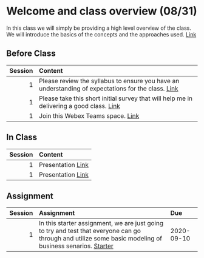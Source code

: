 Welcome and class overview  (08/31)
============================

In this class we will simply be providing a high level overview of the class.  We will introduce the basics of the concepts and the approaches used.  [Link](../../sessions/session1)

## Before Class

|   Session | Content                                                                                                                                                                                           |
|----------:|:--------------------------------------------------------------------------------------------------------------------------------------------------------------------------------------------------|
|         1 | Please review the syllabus to ensure you have an understanding of expectations for the class.  [Link](https://github.com/rpi-techfundamentals/ms-website-fall-2020/raw/master/files/syllabus.pdf) |
|         1 | Please take this short initial survey that will help me in delivering a good  class.  [Link](https://forms.gle/6T7UdT7dZWboufeS7)                                                                 |
|         1 | Join this Webex Teams space.  [Link](https://eurl.io/#YnuX1CwNt)                                                                                                                                  |


## In Class

|   Session | Content                                                                                       |
|----------:|:----------------------------------------------------------------------------------------------|
|         1 | Presentation [Link](https://drive.google.com/drive/folders/1IGle5FErQZB7QLa2H3vqraGL9Oglh07P) |
|         1 | Presentation [Link](https://drive.google.com/drive/folders/1IGle5FErQZB7QLa2H3vqraGL9Oglh07P) |


## Assignment

|   Session | Assignment                                                                                                                                                                                                                           | Due        |
|----------:|:-------------------------------------------------------------------------------------------------------------------------------------------------------------------------------------------------------------------------------------|:-----------|
|         1 | In this starter assignment, we are just going to try and test that everyone can go through and utilize some basic modeling of business senarios. [Starter](https://drive.google.com/drive/folders/1IGle5FErQZB7QLa2H3vqraGL9Oglh07P) | 2020-09-10 |

